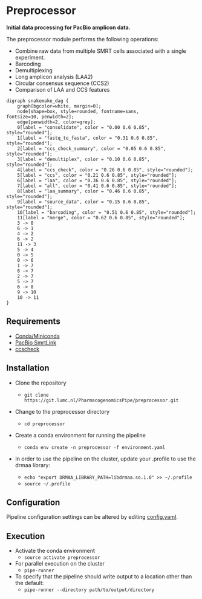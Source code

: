 # Preprocessor

**Initial data processing for PacBio amplicon data.**  

The preprocessor module performs the following operations:  
- Combine raw data from multiple SMRT cells associated with a single experiment.
- Barcoding
- Demultiplexing
- Long amplicon analysis (LAA2)
- Circular consensus sequence (CCS2)
- Comparison of LAA and CCS features  

```plantuml
digraph snakemake_dag {
    graph[bgcolor=white, margin=0];
    node[shape=box, style=rounded, fontname=sans,                 fontsize=10, penwidth=2];
    edge[penwidth=2, color=grey];
	0[label = "consolidate", color = "0.00 0.6 0.85", style="rounded"];
	1[label = "fastq_to_fasta", color = "0.31 0.6 0.85", style="rounded"];
	2[label = "ccs_check_summary", color = "0.05 0.6 0.85", style="rounded"];
	3[label = "demultiplex", color = "0.10 0.6 0.85", style="rounded"];
	4[label = "ccs_check", color = "0.26 0.6 0.85", style="rounded"];
	5[label = "ccs", color = "0.21 0.6 0.85", style="rounded"];
	6[label = "laa", color = "0.36 0.6 0.85", style="rounded"];
	7[label = "all", color = "0.41 0.6 0.85", style="rounded"];
	8[label = "laa_summary", color = "0.46 0.6 0.85", style="rounded"];
	9[label = "source_data", color = "0.15 0.6 0.85", style="rounded"];
	10[label = "barcoding", color = "0.51 0.6 0.85", style="rounded"];
	11[label = "merge", color = "0.62 0.6 0.85", style="rounded"];
	3 -> 0
	6 -> 1
	4 -> 2
	6 -> 2
	11 -> 3
	5 -> 4
	0 -> 5
	0 -> 6
	1 -> 7
	8 -> 7
	2 -> 7
	5 -> 7
	6 -> 8
	9 -> 10
	10 -> 11
}
```
  
## Requirements
- [Conda/Miniconda](https://conda.io/miniconda.html)  
- [PacBio SmrtLink](https://github.com/PacificBiosciences/SMRT-Link)
- [ccscheck](https://github.com/PacificBiosciences/ccscheck)

## Installation
- Clone the repository
  - `git clone https://git.lumc.nl/PharmacogenomicsPipe/preprocessor.git`

- Change to the preprocessor directory
  - `cd preprocessor`

- Create a conda environment for running the pipeline
  - `conda env create -n preprocessor -f environment.yaml`

- In order to use the pipeline on the cluster, update your .profile to use the drmaa library:
  - `echo "export DRMAA_LIBRARY_PATH=libdrmaa.so.1.0" >> ~/.profile`
  - `source ~/.profile`

## Configuration
Pipeline configuration settings can be altered by editing [config.yaml](config.yaml).  

## Execution
- Activate the conda environment
  - `source activate preprocessor`
- For parallel execution on the cluster
  - `pipe-runner`
- To specify that the pipeline should write output to a location other than the default:
  - `pipe-runner --directory path/to/output/directory`
          
